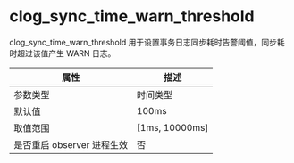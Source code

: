 clog_sync_time_warn_threshold 
==================================================

clog_sync_time_warn_threshold 用于设置事务日志同步耗时告警阈值，同步耗时超过该值产生 WARN 日志。


|      **属性**      |      **描述**      |
|------------------|------------------|
| 参数类型             | 时间类型             |
| 默认值              | 100ms            |
| 取值范围             | \[1ms, 10000ms\] |
| 是否重启 observer 进程生效 | 否                |



